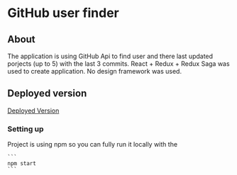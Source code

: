 # GitHub user finder

## About

The application is using GitHub Api to find user and there last updated porjects (up to 5) with the last 3 commits.
React + Redux + Redux Saga was used to create application. No design framework was used.

## Deployed version

[Deployed Version](https://github-user-finder-five.vercel.app)

### Setting up
Project is using npm so you can fully run it locally with the
    
    ```
    npm start
    ```
